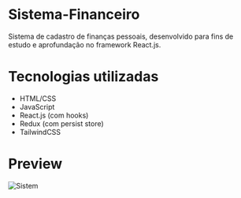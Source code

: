 # Sistema-Financeiro

Sistema de cadastro de finanças pessoais, desenvolvido para fins de estudo e aprofundação no framework React.js.

# Tecnologias utilizadas  

- HTML/CSS  
- JavaScript  
- React.js (com hooks)  
- Redux (com persist store)  
- TailwindCSS  

# Preview

![Sistem](https://user-images.githubusercontent.com/74063350/149072409-effa2c12-41c6-43c9-80fb-7b1077057b86.PNG)
